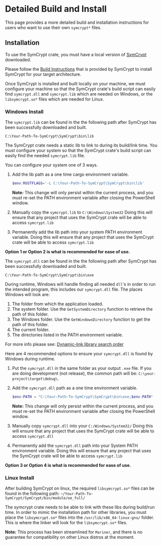 # Detailed Build and Install

This page provides a more detailed build and installation instructions for users
who want to use their own `symcrypt*` files.

## Installation
To use the SymCrypt crate, you must have a local version of [SymCrypt](https://github.com/microsoft/SymCrypt) downloaded.

Please follow the [Build Instructions](https://github.com/microsoft/SymCrypt/blob/main/BUILD.md) that is provided by SymCrypt to install SymCrypt for your target architecture.

Once SymCrypt is installed and built locally on your machine, we must configure your machine so that the SymCrypt crate's build script can easily find `symcrypt.dll` and `symcrypt.lib` which are needed on Windows, or the `libsymcrypt.so*` files which are needed for Linux. 

### Windows Install 

The `symcrypt.lib` can be found in the the following path after SymCrypt has been successfully downloaded and built. 

`C:\Your-Path-To-SymCrypt\SymCrypt\bin\lib`

The SymCrypt crate needs a static lib to link to during its build/link time. You must configure your system so that the SymCrypt crate's build script can easily find the needed `symcrypt.lib` file.

You can configure your system one of 3 ways.

1. Add the lib path as a one time cargo environment variable.
    ```powershell
    $env:RUSTFLAGS='-L C:\Your-Path-To-SymCrypt\SymCrypt\bin\lib'
    ```
    **Note:** This change will only persist within the current process, and you must re-set the PATH environment variable after closing the PowerShell window.

2. Manually copy the `symcrypt.lib` to `C:\Windows\System32`
    Doing this will ensure that any project that uses the SymCrypt crate will be able to access `symcrypt.lib`

3. Permanently add the lib path into your system PATH environment variable. Doing this will ensure that any project that uses the SymCrypt crate will be able to access `symcrypt.lib`

**Option 1 or Option 2 is what is recommended for ease of use.**

The `symcrypt.dll` can be found in the the following path after SymCrypt has been successfully downloaded and built. 

`C:\Your-Path-To-SymCrypt\SymCrypt\bin\exe`

During runtime, Windows will handle finding all needed `dll`'s in order to run the intended program, this includes our `symcrypt.dll` file. The places Windows will look are:

1. The folder from which the application loaded.
2. The system folder. Use the `GetSystemDirectory` function to retrieve the path of this folder.
3. The Windows folder. Use the `GetWindowsDirectory` function to get the path of this folder.
4. The current folder.
5. The directories listed in the PATH environment variable.

For more info please see: [Dynamic-link library search order](https://learn.microsoft.com/en-us/windows/win32/dlls/dynamic-link-library-search-order)

Here are 4 recommended options to ensure your `symcrypt.dll` is found by Windows during runtime.

1. Put the `symcrypt.dll` in the same folder as your output `.exe` file. If you are doing development (not release), the common path will be: `C:\your-project\target\debug\`.
2. Add the `symcrypt.dll` path as a one time environment variable. 
    ```powershell
    $env:PATH = "C:\Your-Path-To-SymCrypt\SymCrypt\bin\exe;$env:PATH"
    ```
    **Note:** This change will only persist within the current process, and you must re-set the PATH environment variable after closing the PowerShell window.

3. Manually copy `symcrypt.dll` into your `C:/Windows/System32/` 
    Doing this will ensure that any project that uses the SymCrypt crate will be able to access `symcrypt.dll`
4. Permanently add the `symcrypt.dll` path into your System PATH environment variable. Doing this will ensure that any project that uses the SymCrypt crate will be able to access `symcrypt.lib`

**Option 3 or Option 4 is what is recommended for ease of use.** 

### Linux Install

After building SymCrypt on linux, the required `libsymcrypt.so*` files can be found in the following path:
`~/Your-Path-To-SymCrypt/SymCrypt/bin/module/oe_full/`

The symcrypt crate needs to be able to link with these libs during build/run time. In order to mimic the installation path for other libraries, you must place the `libsymcrypt.so*` files into the `/usr/lib/x86_64-linux-gnu/` folder. This is where the linker will look for the `libsymcrypt.so*` files. 

**Note:** This process has been streamlined for `Mariner`, and there is no guarantee for compatibility on other Linux distros at the moment. 

